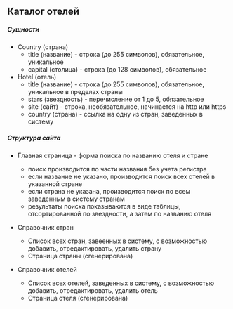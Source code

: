 ## Каталог отелей

##### Сущности

- Country (страна)
  - title (название) - строка (до 255 символов), обязательное, уникальное
  - capital (столица) - строка (до 128 символов), обязательное
- Hotel (отель)
  - title (название) -  строка (до 255 символов), обязательное, уникальное в пределах страны
  - stars (звездность) - перечисление от 1 до 5, обязательное
  - site (сайт) - строка, необязательное, начинается на http или https
  - country (страна) - ссылка на одну из стран, заведенных в систему

##### Структура сайта

- Главная страница - форма поиска по названию отеля и стране
  - поиск производится по части названия без учета регистра
  - если название не указано, производится поиск всех отелей в указанной стране
  - если страна не указана, производится поиск по всем заведенным в систему странам
  - результаты поиска показываются в виде таблицы, отсортированной по звездности, а затем по названию отеля

- Справочник стран
  - Список всех стран, завеенных в систему, с возможностью добавить, отредактировать, удалить страну
  - Страница страны (сгенерирована)

- Справочник отелей
  - Список всех отелей, заведенных в систему, с возможностью добавить, отредактировать, удалить отель
  - Страница отеля (сгенерирована)